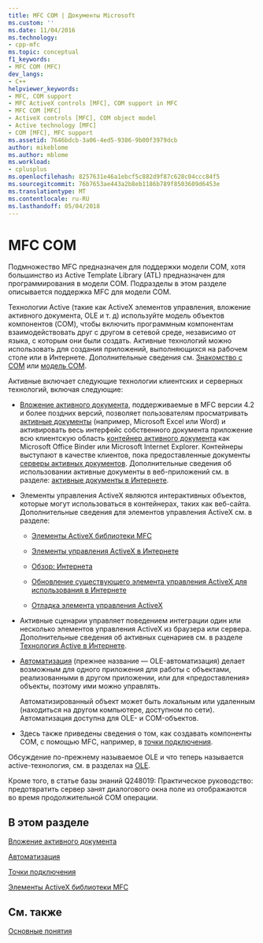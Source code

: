 ```yaml
---
title: MFC COM | Документы Microsoft
ms.custom: ''
ms.date: 11/04/2016
ms.technology:
- cpp-mfc
ms.topic: conceptual
f1_keywords:
- MFC COM (MFC)
dev_langs:
- C++
helpviewer_keywords:
- MFC, COM support
- MFC ActiveX controls [MFC], COM support in MFC
- MFC COM [MFC]
- ActiveX controls [MFC], COM object model
- Active technology [MFC]
- COM [MFC], MFC support
ms.assetid: 7646bdcb-3a06-4ed5-9386-9b00f3979dcb
author: mikeblome
ms.author: mblome
ms.workload:
- cplusplus
ms.openlocfilehash: 8257631e46a1ebcf5c882d9f87c628c04ccc84f5
ms.sourcegitcommit: 76b7653ae443a2b8eb1186b789f8503609d6453e
ms.translationtype: MT
ms.contentlocale: ru-RU
ms.lasthandoff: 05/04/2018
---
```

# <a name="mfc-com"></a>MFC COM
Подмножество MFC предназначен для поддержки модели COM, хотя большинство из Active Template Library (ATL) предназначен для программирования в модели COM. Подразделы в этом разделе описывается поддержка MFC для модели COM.  
  
 Технологии Active (такие как ActiveX элементов управления, вложение активного документа, OLE и т. д) используйте модель объектов компонентов (COM), чтобы включить программным компонентам взаимодействовать друг с другом в сетевой среде, независимо от языка, с которым они были создать. Активные технологий можно использовать для создания приложений, выполняющихся на рабочем столе или в Интернете. Дополнительные сведения см. [Знакомство с COM](../atl/introduction-to-com.md) или [модель COM](http://msdn.microsoft.com/library/windows/desktop/ms694363).  
  
 Активные включает следующие технологии клиентских и серверных технологий, включая следующие:  
  
-   [Вложение активного документа](../mfc/active-document-containment.md), поддерживаемые в MFC версии 4.2 и более поздних версий, позволяет пользователям просматривать [активные документы](../mfc/active-documents.md) (например, Microsoft Excel или Word) и активировать весь интерфейс собственного документа приложение всю клиентскую область [контейнер активного документа](../mfc/active-document-containers.md) как Microsoft Office Binder или Microsoft Internet Explorer. Контейнеры выступают в качестве клиентов, пока предоставленные документы [серверы активных документов](../mfc/active-document-servers.md). Дополнительные сведения об использовании активные документы в веб-приложений см. в разделе: [активные документы в Интернете](../mfc/active-documents-on-the-internet.md).  
  
-   Элементы управления ActiveX являются интерактивных объектов, которые могут использоваться в контейнерах, таких как веб-сайта. Дополнительные сведения для элементов управления ActiveX см. в разделе:  
  
    -   [Элементы ActiveX библиотеки MFC](../mfc/mfc-activex-controls.md)  
  
    -   [Элементы управления ActiveX в Интернете](../mfc/activex-controls-on-the-internet.md)  
  
    -   [Обзор: Интернета](../mfc/mfc-internet-programming-basics.md)  
  
    -   [Обновление существующего элемента управления ActiveX для использования в Интернете](../mfc/upgrading-an-existing-activex-control.md)  
  
    -   [Отладка элемента управления ActiveX](/visualstudio/debugger/how-to-debug-an-activex-control)  
  
-   Активные сценарии управляет поведением интеграции один или несколько элементов управления ActiveX из браузера или сервера. Дополнительные сведения об активных сценариев см. в разделе [Технология Active в Интернете](../mfc/active-technology-on-the-internet.md).  
  
-   [Автоматизация](../mfc/automation.md) (прежнее название — OLE-автоматизация) делает возможным для одного приложения для работы с объектами, реализованными в другом приложении, или для «предоставления» объекты, поэтому ими можно управлять.  
  
     Автоматизированный объект может быть локальным или удаленным (находиться на другом компьютере, доступном по сети). Автоматизация доступна для OLE- и COM-объектов.  
  
-   Здесь также приведены сведения о том, как создавать компоненты COM, с помощью MFC, например, в [точки подключения](../mfc/connection-points.md).  
  
 Обсуждение по-прежнему называемое OLE и что теперь называется active-технология, см. в разделах на [OLE](../mfc/ole-in-mfc.md).  
  
 Кроме того, в статье базы знаний Q248019: Практическое руководство: предотвратить сервер занят диалогового окна поле из отображаются во время продолжительной COM операции.  
  
## <a name="in-this-section"></a>В этом разделе  
 [Вложение активного документа](../mfc/active-document-containment.md)  
  
 [Автоматизация](../mfc/automation.md)  
  
 [Точки подключения](../mfc/connection-points.md)  
  
 [Элементы ActiveX библиотеки MFC](../mfc/mfc-activex-controls.md)  
  
## <a name="see-also"></a>См. также  
 [Основные понятия](../mfc/mfc-concepts.md)

